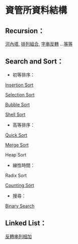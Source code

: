 # 資管所資料結構

## Recursion：
[河內塔](https://github.com/ttiverson3/Data-Structure/blob/master/recursive/Hanoi.java),
[排列組合](https://github.com/ttiverson3/Data-Structure/blob/master/recursive/Permutation.java),
[字串反轉](https://github.com/ttiverson3/Data-Structure/blob/master/recursive/StringReverse.c)
...[等等](https://github.com/ttiverson3/Data-Structure/tree/master/recursive)

## Search and Sort：
* 初等排序：

[Insertion Sort](https://github.com/ttiverson3/Data-Structure/blob/master/Sort/InsertionSort.java)

[Selection Sort](https://github.com/ttiverson3/Data-Structure/blob/master/Sort/SelectionSort.java)

[Bubble Sort](https://github.com/ttiverson3/Data-Structure/blob/master/Sort/BubbleSort.java)

[Shell Sort](https://github.com/ttiverson3/Data-Structure/blob/master/Sort/ShellSort.java)

* 高等排序：

[Quick Sort](https://github.com/ttiverson3/Data-Structure/blob/master/Sort/QuickSort.java)

[Merge Sort](https://github.com/ttiverson3/Data-Structure/blob/master/Sort/MergeSort.java)

Heap Sort

* 線性時間：

Radix Sort

[Counting Sort](https://github.com/ttiverson3/Data-Structure/blob/master/Sort/CountingSort.java)

* 搜尋：

[Binary Search](https://github.com/ttiverson3/Data-Structure/blob/master/BinarySearch.c)

## Linked List：

[反轉串列相加](https://github.com/ttiverson3/Data-Structure/blob/master/LinkedList.c)

